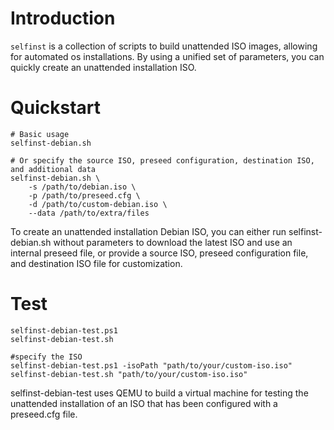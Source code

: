 # Introduction

`selfinst` is a collection of scripts to build unattended ISO images, allowing for automated os installations. By using a unified set of parameters, you can quickly create an unattended installation ISO.

# Quickstart

```shell
# Basic usage
selfinst-debian.sh

# Or specify the source ISO, preseed configuration, destination ISO, and additional data
selfinst-debian.sh \
    -s /path/to/debian.iso \
    -p /path/to/preseed.cfg \
    -d /path/to/custom-debian.iso \
    --data /path/to/extra/files
```

To create an unattended installation Debian ISO, you can either run selfinst-debian.sh without parameters to download the latest ISO and use an internal preseed file, or provide a source ISO, preseed configuration file, and destination ISO file for customization.


# Test

```shell
selfinst-debian-test.ps1
selfinst-debian-test.sh

#specify the ISO
selfinst-debian-test.ps1 -isoPath "path/to/your/custom-iso.iso"
selfinst-debian-test.sh "path/to/your/custom-iso.iso"
```

selfinst-debian-test uses QEMU to build a virtual machine for testing the unattended installation of an ISO that has been configured with a preseed.cfg file.

